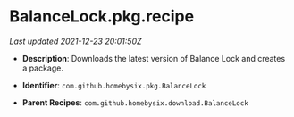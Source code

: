# BalanceLock.pkg.recipe

_Last updated 2021-12-23 20:01:50Z_

- **Description**: Downloads the latest version of Balance Lock and creates a package.

- **Identifier**: `com.github.homebysix.pkg.BalanceLock`

- **Parent Recipes**: `com.github.homebysix.download.BalanceLock`
